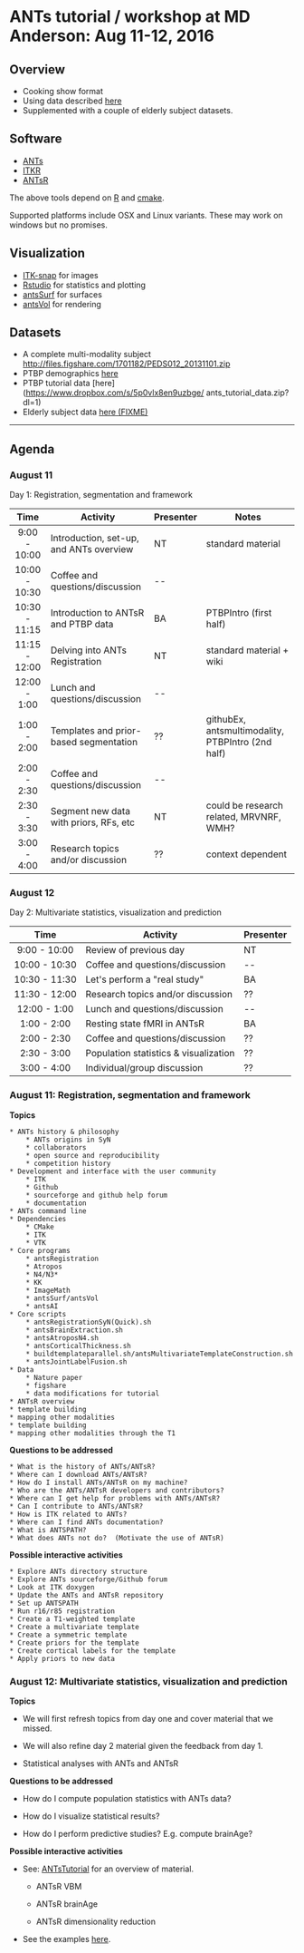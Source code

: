 # ANTs tutorial / workshop at MD Anderson: Aug 11-12, 2016

## Overview
  * Cooking show format
  * Using data described [here](http://www.nature.com/articles/sdata20153)
  * Supplemented with a couple of elderly subject datasets.

## Software

  * [ANTs](http://stnava.github.io/ANTs/)
  * [ITKR](http://stnava.github.io/ITKR/)
  * [ANTsR](http://stnava.github.io/ANTsR/)

The above tools depend on [R](http://cran.r-project.org) and [cmake](http://www.cmake.org).

Supported platforms include OSX and Linux variants.  These may work on windows but no promises.

## Visualization

  * [ITK-snap](http://www.itksnap.org/pmwiki/pmwiki.php) for images
  * [Rstudio](https://www.rstudio.com) for statistics and plotting
  * [antsSurf](https://github.com/stnava/antsSurf) for surfaces
  * [antsVol](https://github.com/ntustison/antsVisualizationExamples) for rendering

## Datasets

  * A complete multi-modality subject http://files.figshare.com/1701182/PEDS012_20131101.zip
  * PTBP demographics [here](https://ndownloader.figshare.com/files/1699436)
  * PTBP tutorial data [here](https://www.dropbox.com/s/5p0vlx8en9uzbge/ ants_tutorial_data.zip?dl=1)
  * Elderly subject data [here (FIXME)](notyet)

-----------------------------------------------------------------

## Agenda

### August 11

Day 1: Registration, segmentation and framework

| Time             |     Activity                              | Presenter| Notes |
|:----------------:|-------------------------------------------|----------|-------|
|  9:00 - 10:00    | Introduction, set-up, and ANTs overview   | NT | standard material |
| 10:00 - 10:30    | Coffee and questions/discussion           | -- | |
| 10:30 - 11:15    | Introduction to ANTsR and PTBP data       | BA | PTBPIntro (first half) |
| 11:15 - 12:00    | Delving into ANTs Registration            | NT | standard material + wiki |
| 12:00 -  1:00    | Lunch and questions/discussion            | -- | |
|  1:00 -  2:00    | Templates and prior-based segmentation    | ?? | githubEx, antsmultimodality, PTBPIntro (2nd half) |
|  2:00 -  2:30    | Coffee and questions/discussion           | -- | |
|  2:30 -  3:30    | Segment new data with priors, RFs, etc    | NT | could be research related, MRVNRF, WMH? |
|  3:00 -  4:00    | Research topics and/or discussion         | ?? | context dependent |

### August 12

Day 2: Multivariate statistics, visualization and prediction

| Time             |     Activity                         |Presenter|
|:----------------:|--------------------------------------|----|
|  9:00 - 10:00    | Review of previous day               | NT |
| 10:00 - 10:30    | Coffee and questions/discussion      | -- |
| 10:30 - 11:30    | Let's perform a "real study"         | BA |
| 11:30 - 12:00    | Research topics and/or discussion    | ?? |
| 12:00 -  1:00    | Lunch and questions/discussion       | -- |
|  1:00 -  2:00    | Resting state fMRI in ANTsR          | BA |
|  2:00 -  2:30    | Coffee and questions/discussion      | ?? |
|  2:30 -  3:00    | Population statistics & visualization| ?? |
|  3:00 -  4:00    | Individual/group discussion          | ?? |


### August 11:  Registration, segmentation and framework

__Topics__

    * ANTs history & philosophy
        * ANTs origins in SyN
        * collaborators
        * open source and reproducibility
        * competition history
    * Development and interface with the user community
        * ITK
        * Github
        * sourceforge and github help forum
        * documentation
    * ANTs command line
    * Dependencies
        * CMake
        * ITK
        * VTK
    * Core programs
        * antsRegistration
        * Atropos
        * N4/N3*
        * KK
        * ImageMath
        * antsSurf/antsVol
        * antsAI
    * Core scripts
        * antsRegistrationSyN(Quick).sh
        * antsBrainExtraction.sh
        * antsAtroposN4.sh
        * antsCorticalThickness.sh
        * buildtemplateparallel.sh/antsMultivariateTemplateConstruction.sh
        * antsJointLabelFusion.sh
    * Data
        * Nature paper
        * figshare
        * data modifications for tutorial
    * ANTsR overview
    * template building
    * mapping other modalities
    * template building
    * mapping other modalities through the T1

__Questions to be addressed__

    * What is the history of ANTs/ANTsR?
    * Where can I download ANTs/ANTsR?
    * How do I install ANTs/ANTsR on my machine?
    * Who are the ANTs/ANTsR developers and contributors?
    * Where can I get help for problems with ANTs/ANTsR?
    * Can I contribute to ANTs/ANTsR?
    * How is ITK related to ANTs?
    * Where can I find ANTs documentation?
    * What is ANTSPATH?
    * What does ANTs not do?  (Motivate the use of ANTsR)


__Possible interactive activities__


    * Explore ANTs directory structure
    * Explore ANTs sourceforge/Github forum
    * Look at ITK doxygen
    * Update the ANTs and ANTsR repository
    * Set up ANTSPATH
    * Run r16/r85 registration
    * Create a T1-weighted template
    * Create a multivariate template
    * Create a symmetric template
    * Create priors for the template
    * Create cortical labels for the template
    * Apply priors to new data


### August 12: Multivariate statistics, visualization and prediction

__Topics__

* We will first refresh topics from day one and cover material that we missed.

* We will also refine day 2 material given the feedback from day 1.

* Statistical analyses with ANTs and ANTsR

__Questions to be addressed__

* How do I compute population statistics with ANTs data?

* How do I visualize statistical results?

* How do I perform predictive studies?  E.g. compute brainAge?

__Possible interactive activities__

* See: [ANTsTutorial](https://github.com/stnava/ANTsTutorial) for an overview of material.

    * ANTsR VBM

    * ANTsR brainAge

    * ANTsR dimensionality reduction

* See the examples [here](https://github.com/stnava/ANTsTutorial/blob/master/handout/antsGithubExamples.Rmd).
